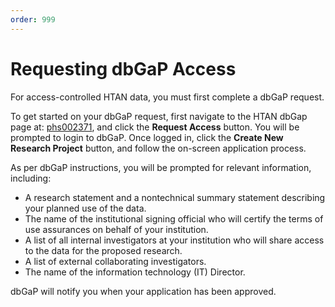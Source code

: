 ```yaml
---
order: 999
---
```


# Requesting dbGaP Access

For access-controlled HTAN data, you must first complete a dbGaP request.

To get started on your dbGaP request, first navigate to the HTAN dbGap page at: [phs002371](https://www.ncbi.nlm.nih.gov/projects/gap/cgi-bin/study.cgi?study_id=phs002371), and click the **Request Access** button. You will be prompted to login to dbGaP. Once logged in, click the **Create New Research Project** button, and follow the on-screen application process.

As per dbGaP instructions, you will be prompted for relevant information, including:

-   A research statement and a nontechnical summary statement describing your planned use of the data.
-   The name of the institutional signing official who will certify the terms of use assurances on behalf of your institution.
-   A list of all internal investigators at your institution who will share access to the data for the proposed research.
-   A list of external collaborating investigators.
-   The name of the information technology (IT) Director.

dbGaP will notify you when your application has been approved.
